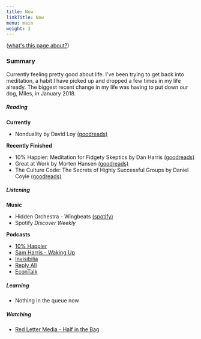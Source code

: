 ```yaml
---
title: Now
linkTitle: Now
menu: main
weight: 3
---
```


([what's this page about?](http://nownownow.com/about))

### Summary

Currently feeling pretty good about life. I've been trying to get back into meditation, a habit I have picked up and dropped a few times in my life already. The biggest recent change in my life was having to put down our dog, Miles, in January 2018.

##### Reading
**Currently**

- Nonduality by David Loy [(goodreads)](https://www.goodreads.com/book/show/977341.Nonduality)

**Recently Finished**

- 10% Happier: Meditation for Fidgety Skeptics by Dan Harris [(goodreads)](https://www.goodreads.com/book/show/34962306-meditation-for-fidgety-skeptics)
- Great at Work by Morten Hansen [(goodreads)](https://www.goodreads.com/book/show/35297611-great-at-work)
- The Culture Code: The Secrets of Highly Successful Groups by Daniel Coyle [(goodreads)](https://www.goodreads.com/book/show/33517721-the-culture-code)

##### Listening

**Music**

- Hidden Orchestra - Wingbeats [(spotify)](https://open.spotify.com/album/36jVJfqizOJPsV3SctWrCy?si=6p9FHdeuQnqNHHxg3lOlMw)
- Spotify *Discover Weekly*

**Podcasts**

- [10% Happier](https://www.10percenthappier.com/podcast/)
- [Sam Harris - Waking Up](https://www.samharris.org/podcast) 
- [Invisibilia](http://www.npr.org/podcasts/510307/invisibilia)
- [Reply All](https://gimletmedia.com/reply-all/)
- [EconTalk](http://www.econtalk.org/)


##### Learning
- Nothing in the queue now

##### Watching
- [Red Letter Media - Half in the Bag](http://redlettermedia.com/)
